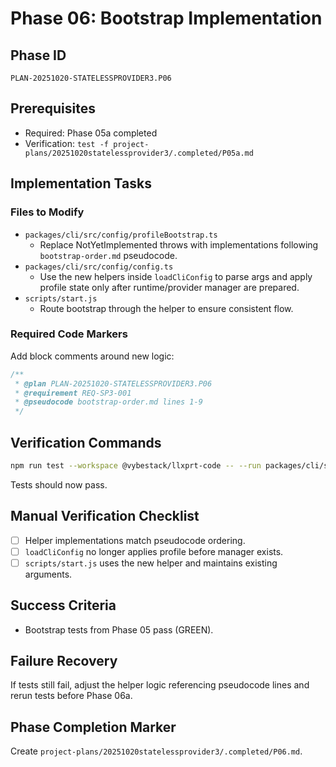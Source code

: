 # Phase 06: Bootstrap Implementation

## Phase ID
`PLAN-20251020-STATELESSPROVIDER3.P06`

## Prerequisites
- Required: Phase 05a completed
- Verification: `test -f project-plans/20251020statelessprovider3/.completed/P05a.md`

## Implementation Tasks

### Files to Modify
- `packages/cli/src/config/profileBootstrap.ts`
  - Replace NotYetImplemented throws with implementations following `bootstrap-order.md` pseudocode.
- `packages/cli/src/config/config.ts`
  - Use the new helpers inside `loadCliConfig` to parse args and apply profile state only after runtime/provider manager are prepared.
- `scripts/start.js`
  - Route bootstrap through the helper to ensure consistent flow.

### Required Code Markers
Add block comments around new logic:
```ts
/**
 * @plan PLAN-20251020-STATELESSPROVIDER3.P06
 * @requirement REQ-SP3-001
 * @pseudocode bootstrap-order.md lines 1-9
 */
```

## Verification Commands
```bash
npm run test --workspace @vybestack/llxprt-code -- --run packages/cli/src/config/__tests__/profileBootstrap.test.ts
```
Tests should now pass.

## Manual Verification Checklist
- [ ] Helper implementations match pseudocode ordering.
- [ ] `loadCliConfig` no longer applies profile before manager exists.
- [ ] `scripts/start.js` uses the new helper and maintains existing arguments.

## Success Criteria
- Bootstrap tests from Phase 05 pass (GREEN).

## Failure Recovery
If tests still fail, adjust the helper logic referencing pseudocode lines and rerun tests before Phase 06a.

## Phase Completion Marker
Create `project-plans/20251020statelessprovider3/.completed/P06.md`.
